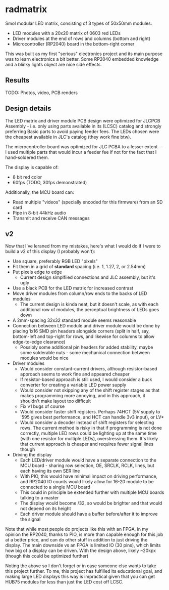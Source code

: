 # radmatrix

Smol modular LED matrix, consisting of 3 types of 50x50mm modules:

- LED modules with a 20x20 matrix of 0603 red LEDs
- Driver modules at the end of rows and columns (bottom and right)
- Microcontroller (RP2040) board in the bottom-right corner

This was built as my first "serious" electronics project and its main purpose was to learn electronics a bit better. Some RP2040 embedded knowledge and a blinky lights object are nice side effects.

## Results

TODO: Photos, video, PCB renders

## Design details

The LED matrix and driver module PCB design were optimized for JLCPCB Assembly - i.e. only using parts available in its (LCSC) catalog and strongly preferring Basic parts to avoid paying feeder fees. The LEDs chosen were the cheapest available in JLC's catalog (they work fine btw).

The microcontroller board was optimized for JLC PCBA to a lesser extent -- I used multiple parts that would incur a feeder fee if not for the fact that I hand-soldered them.

The display is capable of:

- 8 bit red color
- 60fps (TODO, 30fps demonstrated)

Additionally, the MCU board can:

- Read multiple "videos" (specially encoded for this firmware) from an SD card
- Pipe in 8-bit 44kHz audio
- Transmit and receive CAN messages

## v2

Now that I've leraned from my mistakes, here's what I would do if I were to build a v2 of this display (I probably won't):

- Use square, preferably RGB LED "pixels"
- Fit them in a grid of **standard** spacing (i.e. 1, 1.27, 2, or 2.54mm)
- Put pixels edge to edge
  - Current design simplfiied connections and JLC assembly, but it's ugly
- Use a black PCB for the LED matrix for increased contrast
- Move driver modules from column/row ends to the backs of LED modules
  - The current design is kinda neat, but it doesn't scale, as with each additional row of modules, the perceptual brightness of LEDs goes down
- A 2mm-spacing 32x32 standard module seems reasonable
- Connection between LED module and driver module would be done by placing 1x16 SMD pin headers alongside corners (split in half, say, bottom-left and top-right for rows, and likewise for columns to allow edge-to-edge clearance)
  - Possibly some additional pin headers for added stability, maybe some solderable nuts - some mechanical connection between modules would be nice
- Driver modules
  - Would consider constant-current drivers, although resistor-based approach seems to work fine and appeared cheaper
  - If resistor-based approach is still used, I would consider a buck converter for creating a variable LED power supply
  - Would consider not skipping any of the shift register stages as that makes programming more annoying, and in this approach, it shouldn't make layout too difficult
  - Fix v1 bugs of course
  - Would consider faster shift registers. Perhaps 74HCT (5V supply to '595 gives best performance, and HCT can handle 3v3 input), or LV*
  - Would consider a decoder instead of shift registers for selecting rows. The current method is risky in that if programming is not done correctly, multiple LED rows could be lighting up at the same time (with one resistor for multiple LEDs), overstressing them. It's likely that current approach is cheaper and requires fewer signal lines though
- Driving the display
  - Each LED/driver module would have a separate connection to the MCU board - sharing row selection, OE, SRCLK, RCLK, lines, but each having its own SER line
  - With PIO, this would have minimal impact on driving performance, and RP2040 IO counts would likely allow for 16-20 module to be connected to a single MCU board
  - This could in principle be extended further with multiple MCU boards talking to a master
  - The display would become /32, so would be brighter and that would not depend on its height
  - Each driver module should have a buffer before/after it to improve the signal

Note that while most people do projects like this with an FPGA, in my opinion the RP2040, thanks to PIO, is more than capable enough for this job at a better price, and can do other stuff in addition to just driving the display. The main downside vs an FPGA is limited IO (30 pins), which limits how big of a display can be driven. With the design above, likely ~20kpx (though this could be optimized further)

Noting the above so I don't forget or in case someone else wants to take this project further. To me, this project has fulfilled its educational goal, and making large LED displays this way is impractical given that you can get HUB75 modules for less than just the LED cost off LCSC.
